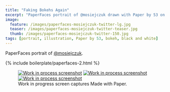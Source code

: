 ```yaml
---
title: "Faking Bokehs Again"
excerpt: "PaperFaces portrait of @mosiejczuk drawn with Paper by 53 on an iPad."
image: 
  feature: /images/paperfaces-mosiejczuk-twitter-lg.jpg
  teaser: /images/paperfaces-mosiejczuk-twitter-teaser.jpg
  thumb: /images/paperfaces-mosiejczuk-twitter-150.jpg
tags: [portrait, illustration, Paper by 53, bokeh, black and white]
---
```


PaperFaces portrait of [@mosiejczuk](http://twitter.com/mosiejczuk).

{% include boilerplate/paperfaces-2.html %}

<figure class="third">
  <a href="{{ site.url }}/images/paperfaces-mosiejczuk-process-1-lg.jpg"><img src="{{ site.url }}/images/paperfaces-mosiejczuk-process-1-600.jpg" alt="Work in process screenshot"></a>
  <a href="{{ site.url }}/images/paperfaces-mosiejczuk-process-2-lg.jpg"><img src="{{ site.url }}/images/paperfaces-mosiejczuk-process-2-600.jpg" alt="Work in process screenshot"></a>
  <a href="{{ site.url }}/images/paperfaces-mosiejczuk-process-3-lg.jpg"><img src="{{ site.url }}/images/paperfaces-mosiejczuk-process-3-600.jpg" alt="Work in process screenshot"></a>
  <figcaption>Work in progress screen captures Made with Paper.</figcaption>
</figure>
